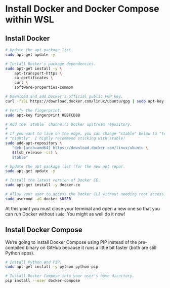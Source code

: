 # Install Docker and Docker Compose within WSL

## Install Docker

```sh
# Update the apt package list.
sudo apt-get update -y

# Install Docker's package dependencies.
sudo apt-get install -y \
    apt-transport-https \
    ca-certificates \
    curl \
    software-properties-common

# Download and add Docker's official public PGP key.
curl -fsSL https://download.docker.com/linux/ubuntu/gpg | sudo apt-key add -

# Verify the fingerprint.
sudo apt-key fingerprint 0EBFCD88

# Add the `stable` channel's Docker upstream repository.
#
# If you want to live on the edge, you can change "stable" below to "test" or
# "nightly". I highly recommend sticking with stable!
sudo add-apt-repository \
   "deb [arch=amd64] https://download.docker.com/linux/ubuntu \
   $(lsb_release -cs) \
   stable"

# Update the apt package list (for the new apt repo).
sudo apt-get update -y

# Install the latest version of Docker CE.
sudo apt-get install -y docker-ce

# Allow your user to access the Docker CLI without needing root access.
sudo usermod -aG docker $USER
```

At this point you must close your terminal and open a new one so that you can run Docker without `sudo`. You might as well do it now!

## Install Docker Compose

We’re going to install Docker Compose using PIP instead of the pre-compiled binary on GitHub because it runs a little bit faster (both are still Python apps).

```sh
# Install Python and PIP.
sudo apt-get install -y python python-pip

# Install Docker Compose into your user's home directory.
pip install --user docker-compose
```
